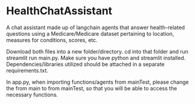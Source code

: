 # HealthChatAssistant
A chat assistant made up of langchain agents that answer health-related questions using a Medicare/Medicare dataset pertaining to location, measures for conditions, scores, etc.

Download both files into a new folder/directory. 
cd into that folder and run streamlit run main.py. Make sure you have python and streamlit installed. Dependencies/libraries utilized should be attached in a separate requirements.txt.

In app.py, when importing functions/agents from mainTest, please change the from main to from mainTest, so that you will be able to access the necessary functions.

